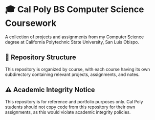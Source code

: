 # 🎓 Cal Poly BS Computer Science Coursework
A collection of projects and assignments from my Computer Science degree at California Polytechnic State University, San Luis Obispo.

## 📂 Repository Structure
This repository is organized by course, with each course having its own subdirectory containing relevant projects, assignments, and notes.

## ⚠️ Academic Integrity Notice
This repository is for reference and portfolio purposes only. Cal Poly students should not copy code from this repository for their own assignments, as this would violate academic integrity policies.
